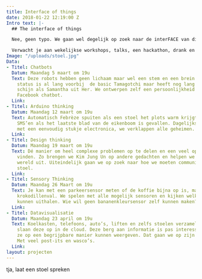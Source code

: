 ```yaml
---
title: Interface of things
date: 2018-01-22 12:19:00 Z
Intro text: |-
  ## The interface of things

  Nee, geen typo. We gaan wel degelijk op zoek naar de interFACE van dingen. Smartphone, SmartTV en natuurlijk de spammende frigo hebben we in huis. Maar hoe zit het met persoonlijkheid van een stoel of de kritische mening van je huisdier? We prutsen, denken en maken onze eigen versie van hoe wij met dingen zouden moeten converseren.

  Verwacht je aan wekelijkse workshops, talks, een hackathon, drank en veel fun.
Image: "/uploads/stoel.jpg"
Data:
- Titel: Chatbots
  Datum: Maandag 5 maart om 19u
  Text: Deze robots hebben geen lichaam maar wel een stem en een brein. Hun evolutionaire
    status is al lang voorbij  de basic Tamagotchi maar heeft nog lang geen menselijke
    schijn als Samantha uit Her. We ontwerpen zelf een persoonlijkheid en bouwen een
    Facebook chatbot.
  Link: 
- Titel: Arduino thinking
  Datum: Maandag 12 maart om 19u
  Text: Automatisch Febrèze spuiten als een stoel het plots warm krijgt of je schoonvader
    SMS’en als het laatste blad van de eikenboom is gevallen. Dagelijkse toepassingen
    met een eenvoudig stukje electronica, we verklappen alle geheimen.
  Link: 
- Titel: Design thinking
  Datum: Maandag 19 maart om 19u
  Text: Dé manier om heel complexe problemen op te delen en een veel oplossingen te
    vinden. Zo brengen we Kim Jung Un op andere gedachten en helpen we cash geld de
    wereld uit. Uiteindelijk gaan we op zoek naar hoe we moeten communiceren met een
    stoel.
  Link: 
- Titel: Sensory Thinking
  Datum: Maandag 26 Maart om 19u
  Text: Je kan met een parkeersensor meten of de koffie bijna op is, maar ook een
    krokodillenval. We spelen met alle mogelijk sensoren en kijken welke data we er
    kunnen uithalen. Wie wil geen bananenkleursensor zelf kunnen maken?
  Link: 
- Titel: Datavisualisatie
  Datum: Maandag 23 april om 19u
  Text: Koelkasten, telefoons, auto’s, liften en zelfs stoelen verzamelen data en
    slaan deze op in de cloud. Deze berg aan informatie is pas interessant als we
    ze op een begrijpbare manier kunnen weergeven. Dat gaan we op zijn minst proberen.
    Met veel post-its en wasco’s.
  Link: 
layout: projecten
---
```


tja, laat een stoel spreken

